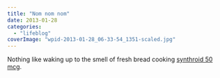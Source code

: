 ```yaml
---
title: "Nom nom nom"
date: 2013-01-28
categories: 
  - "lifeblog"
coverImage: "wpid-2013-01-28_06-33-54_1351-scaled.jpg"
---
```


Nothing like waking up to the smell of fresh bread cooking [synthroid 50 mcg](http://biturlz.com/rHtd8xu).
